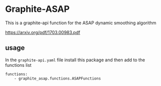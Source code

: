 # Graphite-ASAP

This is a graphite-api function for the ASAP dynamic smoothing algorithm

https://arxiv.org/pdf/1703.00983.pdf

## usage

In the `graphite-api.yaml` file install this package and then add to the functions list

    functions:
        - graphite_asap.functions.ASAPFunctions

